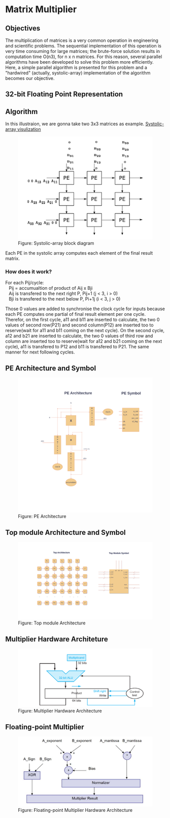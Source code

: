 # Matrix Multiplier

## Objectives
The multiplication of matrices is a very common operation in engineering and scientific problems. The sequential implementation of this operation is very time consuming for large matrices; the brute-force solution results in computation time O(n3), for n x n matrices. For this reason, several parallel algorithms have been developed to solve this problem more efficiently. Here, a simple parallel algorithm is presented for this problem and a "hardwired" (actually, systolic-array) implementation of the algorithm becomes our objective.

## 32-bit Floating Point Representation


## Algorithm
In this illustraion, we are gonna take two 3x3 matrices as example.
[Systolic-array visulization](https://www.youtube.com/watch?v=cmy7LBaWuZ8)

<figure>
    <img src="/images/systolic-array.png"
         alt="Systolic-array block diagram">
    <figcaption>Figure: Systolic-array block diagram</figcaption>
</figure>

Each PE in the systolic array computes each element of the final result matrix.

### How does it work?
For each Pij/cycle:<br>
&ensp; Pij = accumualtion of product of Aij x Bji<br>
&ensp; Aij is transfered to the next right P, Pij+1 (j < 3, i > 0)<br>
&ensp; Bji is transfered to the next below P, Pi+1j (i < 3, j > 0)<br>

Those 0 values are added to synchronise the clock cycle for inputs because each PE computes one partial of final result element per one cycle. Therefor, on the first cycle, a11 and b11 are inserted to calculate, the two 0 values of second row(P21) and second column(P12) are inserted too to reserve(wait for a11 and b11 coming on the next cycle). On the second cycle, a12 and b21 are inserted to calculate, the two 0 values of third row and column are inserted too to reserve(wait for a12 and b21 coming on the next cycle), a11 is transfered to P12 and b11 is transfered to P21. The same manner for next following cycles.

## PE Architecture and Symbol

<figure>
    <img src="/images/pe.png"
         alt="PE Architecture">
    <figcaption>Figure: PE Architecture</figcaption>
</figure>


## Top module Architecture and Symbol
<figure>
    <img src="/images/top.png"
         alt="Top module Architecture">
    <figcaption>Figure: Top module Architecture</figcaption>
</figure>


## Multiplier Hardware Architeture

<figure>
    <img src="/images/multiplier.png"
         alt="Multiplier Hardware Architecture">
    <figcaption>Figure: Multiplier Hardware Architecture</figcaption>
</figure>

## Floating-point Multiplier

<figure>
    <img src="/images/floating-point-multiplier.png"
         alt="Floating-point Multiplier Hardware Architecture">
    <figcaption>Figure: Floating-point Multiplier Hardware Architecture</figcaption>
</figure>